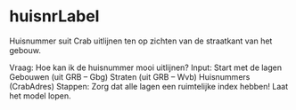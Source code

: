 # huisnrLabel
 Huisnummer suit Crab uitlijnen ten op zichten van de straatkant van het gebouw.

Vraag: Hoe kan ik de huisnummer mooi uitlijnen?
Input:
Start met de lagen
Gebouwen (uit GRB – Gbg)
Straten (uit GRB – Wvb)
Huisnummers (CrabAdres)
Stappen:
Zorg dat alle lagen een ruimtelijke index hebben!
Laat het model lopen.
